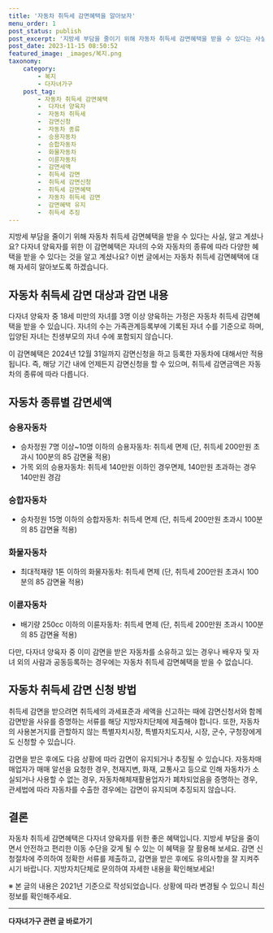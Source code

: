 ```yaml
---
title: '자동차 취득세 감면혜택을 알아보자'
menu_order: 1
post_status: publish
post_excerpt: '지방세 부담을 줄이기 위해 자동차 취득세 감면혜택을 받을 수 있다는 사실, 알고 계셨나요  다자녀 양육자를 위한 이 감면혜택은 자녀의 수와 자동차의 종류에 따라 다양한 혜택을 받을 수 있다는 것을 알고 계셨나요  이번 글에서는 자동차 취득세 감면혜택에 대해 자세히 알아보도록 하겠습니다.'
post_date: 2023-11-15 08:50:52
featured_image: _images/복지.png
taxonomy:
    category:
        - 복지
        - 다자녀가구
    post_tag:
        - 자동차 취득세 감면혜택
        -  다자녀 양육자
        -  자동차 취득세
        -  감면신청
        -  자동차 종류
        -  승용자동차
        -  승합자동차
        -  화물자동차
        -  이륜자동차
        -  감면세액
        -  취득세 감면
        -  취득세 감면신청
        -  취득세 감면혜택
        -  자동차 취득세 감면
        -  감면혜택 유지
        -  취득세 추징
---
```




지방세 부담을 줄이기 위해 자동차 취득세 감면혜택을 받을 수 있다는 사실, 알고 계셨나요? 다자녀 양육자를 위한 이 감면혜택은 자녀의 수와 자동차의 종류에 따라 다양한 혜택을 받을 수 있다는 것을 알고 계셨나요? 이번 글에서는 자동차 취득세 감면혜택에 대해 자세히 알아보도록 하겠습니다.

## 자동차 취득세 감면 대상과 감면 내용

다자녀 양육자 중 18세 미만의 자녀를 3명 이상 양육하는 가정은 자동차 취득세 감면혜택을 받을 수 있습니다. 자녀의 수는 가족관계등록부에 기록된 자녀 수를 기준으로 하며, 입양된 자녀는 친생부모의 자녀 수에 포함되지 않습니다.

이 감면혜택은 2024년 12월 31일까지 감면신청을 하고 등록한 자동차에 대해서만 적용됩니다. 즉, 해당 기간 내에 언제든지 감면신청을 할 수 있으며, 취득세 감면금액은 자동차의 종류에 따라 다릅니다.

## 자동차 종류별 감면세액

### 승용자동차
- 승차정원 7명 이상~10명 이하의 승용자동차: 취득세 면제 (단, 취득세 200만원 초과시 100분의 85 감면율 적용)
- 가목 외의 승용자동차: 취득세 140만원 이하인 경우면제, 140만원 초과하는 경우 140만원 경감

### 승합자동차
- 승차정원 15명 이하의 승합자동차: 취득세 면제 (단, 취득세 200만원 초과시 100분의 85 감면율 적용)

### 화물자동차
- 최대적재량 1톤 이하의 화물자동차: 취득세 면제 (단, 취득세 200만원 초과시 100분의 85 감면율 적용)

### 이륜자동차
- 배기량 250cc 이하의 이륜자동차: 취득세 면제 (단, 취득세 200만원 초과시 100분의 85 감면율 적용)

다만, 다자녀 양육자 중 이미 감면을 받은 자동차를 소유하고 있는 경우나 배우자 및 자녀 외의 사람과 공동등록하는 경우에는 자동차 취득세 감면혜택을 받을 수 없습니다.

## 자동차 취득세 감면 신청 방법

취득세 감면을 받으려면 취득세의 과세표준과 세액을 신고하는 때에 감면신청서와 함께 감면받을 사유를 증명하는 서류를 해당 지방자치단체에 제출해야 합니다. 또한, 자동차의 사용본거지를 관할하지 않는 특별자치시장, 특별자치도지사, 시장, 군수, 구청장에게도 신청할 수 있습니다.

감면을 받은 후에도 다음 상황에 따라 감면이 유지되거나 추징될 수 있습니다. 자동차매매업자가 매매 알선을 요청한 경우, 천재지변, 화재, 교통사고 등으로 인해 자동차가 소실되거나 사용할 수 없는 경우, 자동차해체재활용업자가 폐차되었음을 증명하는 경우, 관세법에 따라 자동차를 수출한 경우에는 감면이 유지되며 추징되지 않습니다.

## 결론

자동차 취득세 감면혜택은 다자녀 양육자를 위한 좋은 혜택입니다. 지방세 부담을 줄이면서 안전하고 편리한 이동 수단을 갖게 될 수 있는 이 혜택을 잘 활용해 보세요. 감면 신청절차에 주의하여 정확한 서류를 제출하고, 감면을 받은 후에도 유의사항을 잘 지켜주시기 바랍니다. 지방자치단체로 문의하여 자세한 내용을 확인해보세요!

※ 본 글의 내용은 2021년 기준으로 작성되었습니다. 상황에 따라 변경될 수 있으니 최신 정보를 확인해주세요.


<!-- wp:separator -->
<hr class="wp-block-separator has-alpha-channel-opacity"/>
<!-- /wp:separator -->

<!-- wp:group {"backgroundColor":"base","layout":{"type":"constrained"}} -->
<div class="wp-block-group has-base-background-color has-background"><!-- wp:paragraph {"align":"center","fontSize":"medium"} -->
<p class="has-text-align-center has-large-font-size"><strong>다자녀가구 관련 글 바로가기</strong></p>
<!-- /wp:paragraph -->


<!-- wp:latest-posts
{"categories":[{"id":22700,"count":19,"description":"","link":"https://uknowlaw.com/category/%eb%8b%a4%ec%9e%90%eb%85%80%ea%b0%80%ea%b5%ac/","name":"다자녀가구","slug":"다자녀가구","taxonomy":"category","parent":0,"meta":[],"_links":{"self":[{"href":"https://uknowlaw.com/wp-json/wp/v2/categories/22700"}],"collection":[{"href":"https://uknowlaw.com/wp-json/wp/v2/categories"}],"about":[{"href":"https://uknowlaw.com/wp-json/wp/v2/taxonomies/category"}],"wp:post_type":[{"href":"https://uknowlaw.com/wp-json/wp/v2/posts?categories=22700"}],"curies":[{"name":"wp","href":"https://api.w.org/{rel}","templated":true}]}}],"postsToShow":100,"excerptLength":28,"postLayout":"grid","columns":2,"featuredImageAlign":"left","featuredImageSizeSlug":"large","fontSize":"small"} /--></div>
<!-- /wp:group -->